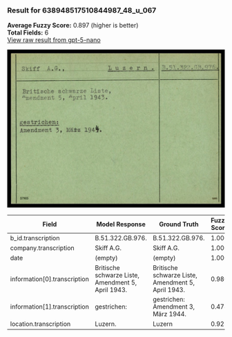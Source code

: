 ### Result for 638948517510844987_48_u_067
**Average Fuzzy Score:** 0.897 (higher is better)<br>
**Total Fields:** 6<br>
[View raw result from gpt-5-nano](https://github.com/RISE-UNIBAS/humanities_data_benchmark/blob/main/results/2025-10-24/T0311/request_T0311_638948517510844987_48_u_067.json)

<img src="https://github.com/RISE-UNIBAS/humanities_data_benchmark/blob/main/benchmarks/blacklist/images/638948517510844987_48_u_067.jpg?raw=true" alt="638948517510844987_48_u_067" width="600px">

| Field | Model Response | Ground Truth | Fuzzy Score | Match |
|-------|----------------|--------------|-------------|-------|
| b_id.transcription | B.51.322.GB.976. | B.51.322.GB.976. | 1.000 | ✅ |
| company.transcription | Skiff A.G. | Skiff A.G. | 1.000 | ✅ |
| date | (empty) | (empty) | 1.000 | ✅ |
| information[0].transcription | Britische schwarze Liste, Amendment 5, April 1943. | Britische schwarze Liste,<br>Amendment 5, April 1943. | 0.980 | ✅ |
| information[1].transcription | gestrichen: | gestrichen:<br>Amendment 3, März 1944. | 0.478 | ❌ |
| location.transcription | Luzern. | Luzern | 0.923 | ✅ |
